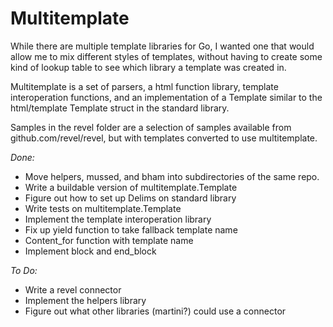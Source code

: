 Multitemplate
=============

While there are multiple template libraries for Go, I wanted one that would allow
me to mix different styles of templates, without having to create some kind of
lookup table to see which library a template was created in.

Multitemplate is a set of parsers, a html function library, template
interoperation functions, and an implementation of a Template similar to the
html/template Template struct in the standard library.

Samples in the revel folder are a selection of samples available from
github.com/revel/revel, but with templates converted to use multitemplate.

_Done:_

* Move helpers, mussed, and bham into subdirectories of the same repo.
* Write a buildable version of multitemplate.Template
* Figure out how to set up Delims on standard library
* Write tests on multitemplate.Template
* Implement the template interoperation library
* Fix up yield function to take fallback template name
* Content_for function with template name
* Implement block and end_block

_To Do:_

* Write a revel connector
* Implement the helpers library
* Figure out what other libraries (martini?) could use a connector
